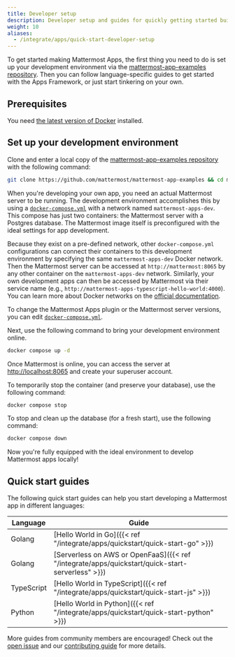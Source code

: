 ```yaml
---
title: Developer setup
description: Developer setup and guides for quickly getting started building apps
weight: 10
aliases:
  - /integrate/apps/quick-start-developer-setup
---
```


To get started making Mattermost Apps, the first thing you need to do is set up your development environment via the [mattermost-app-examples repository](https://github.com/mattermost/mattermost-app-examples). Then you can follow language-specific guides to get started with the Apps Framework, or just start tinkering on your own.

## Prerequisites

You need [the latest version of Docker](https://docs.docker.com/get-docker/) installed.

## Set up your development environment

Clone and enter a local copy of the [mattermost-app-examples repository](https://github.com/mattermost/mattermost-app-examples) with the following command:

```sh
git clone https://github.com/mattermost/mattermost-app-examples && cd mattermost-app-examples
```

When you're developing your own app, you need an actual Mattermost server to be running. The development environment accomplishes this by using a [`docker-compose.yml`](https://github.com/mattermost/mattermost-app-examples/blob/master/docker-compose.yml) with a network named `mattermost-apps-dev`. This compose has just two containers: the Mattermost server with a Postgres database. The Mattermost image itself is preconfigured with the ideal settings for app development. 

Because they exist on a pre-defined network, other `docker-compose.yml` configurations can connect their containers to this development environment by specifying the same `mattermost-apps-dev` Docker network. Then the Mattermost server can be accessed at `http://mattermost:8065` by any other container on the `mattermost-apps-dev` network. Similarly, your own development apps can then be accessed by Mattermost via their service name (e.g., `http://mattermost-apps-typescript-hello-world:4000`). You can learn more about Docker networks on the [official documentation](https://docs.docker.com/network/).

To change the Mattermost Apps plugin or the Mattermost server versions, you can edit [`docker-compose.yml`](https://github.com/mattermost/mattermost-app-examples/blob/master/docker-compose.yml).

Next, use the following command to bring your development environment online.

```sh
docker compose up -d
```

Once Mattermost is online, you can access the server at [http://localhost:8065](http://localhost:8065) and create your superuser account.

To temporarily stop the container (and preserve your database), use the following command:

```sh
docker compose stop
```

To stop and clean up the database (for a fresh start), use the following command:

```sh
docker compose down
```

Now you're fully equipped with the ideal environment to develop Mattermost apps locally! 

## Quick start guides

The following quick start guides can help you start developing a Mattermost app in different languages:

| Language                | Guide                                                                                             |
|-------------------------|---------------------------------------------------------------------------------------------------|
| Golang                  | [Hello World in Go]({{< ref "/integrate/apps/quickstart/quick-start-go" >}})                       |
| Golang                  | [Serverless on AWS or OpenFaaS]({{< ref "/integrate/apps/quickstart/quick-start-serverless" >}}) |
| TypeScript              | [Hello World in TypeScript]({{< ref "/integrate/apps/quickstart/quick-start-js" >}})               |
| Python                  | [Hello World in Python]({{< ref "/integrate/apps/quickstart/quick-start-python" >}})                   |

More guides from community members are encouraged! Check out the [open issue](https://github.com/mattermost/mattermost-plugin-apps/issues/351) and our [contributing guide](https://developers.mattermost.com/contribute/getting-started/) for more details.
